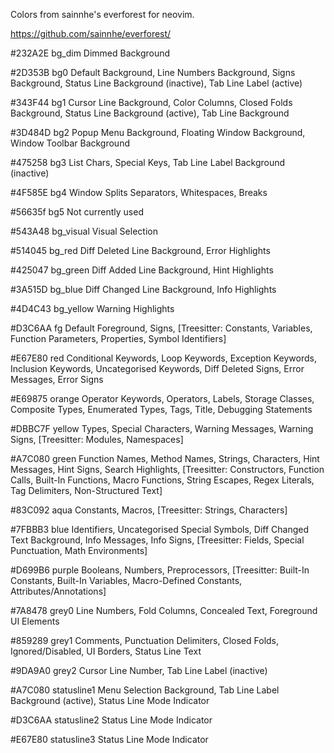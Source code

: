 Colors from sainnhe's everforest for neovim.

https://github.com/sainnhe/everforest/

#232A2E
bg_dim
Dimmed Background

#2D353B
bg0
Default Background, Line Numbers Background, Signs Background, Status Line Background (inactive), Tab Line Label (active)

#343F44
bg1
Cursor Line Background, Color Columns, Closed Folds Background, Status Line Background (active), Tab Line Background

#3D484D
bg2
Popup Menu Background, Floating Window Background, Window Toolbar Background

#475258
bg3
List Chars, Special Keys, Tab Line Label Background (inactive)

#4F585E
bg4
Window Splits Separators, Whitespaces, Breaks

#56635f
bg5
Not currently used

#543A48
bg_visual
Visual Selection

#514045
bg_red
Diff Deleted Line Background, Error Highlights

#425047
bg_green
Diff Added Line Background, Hint Highlights

#3A515D
bg_blue
Diff Changed Line Background, Info Highlights

#4D4C43
bg_yellow
Warning Highlights

#D3C6AA
fg
Default Foreground, Signs, [Treesitter: Constants, Variables, Function Parameters, Properties, Symbol Identifiers]

#E67E80
red
Conditional Keywords, Loop Keywords, Exception Keywords, Inclusion Keywords, Uncategorised Keywords, Diff Deleted Signs, Error Messages, Error Signs

#E69875
orange
Operator Keywords, Operators, Labels, Storage Classes, Composite Types, Enumerated Types, Tags, Title, Debugging Statements

#DBBC7F
yellow
Types, Special Characters, Warning Messages, Warning Signs, [Treesitter: Modules, Namespaces]

#A7C080
green
Function Names, Method Names, Strings, Characters, Hint Messages, Hint Signs, Search Highlights, [Treesitter: Constructors, Function Calls, Built-In Functions, Macro Functions, String Escapes, Regex Literals, Tag Delimiters, Non-Structured Text]

#83C092
aqua
Constants, Macros, [Treesitter: Strings, Characters]

#7FBBB3
blue
Identifiers, Uncategorised Special Symbols, Diff Changed Text Background, Info Messages, Info Signs, [Treesitter: Fields, Special Punctuation, Math Environments]

#D699B6
purple
Booleans, Numbers, Preprocessors, [Treesitter: Built-In Constants, Built-In Variables, Macro-Defined Constants, Attributes/Annotations]

#7A8478
grey0
Line Numbers, Fold Columns, Concealed Text, Foreground UI Elements

#859289
grey1
Comments, Punctuation Delimiters, Closed Folds, Ignored/Disabled, UI Borders, Status Line Text

#9DA9A0
grey2
Cursor Line Number, Tab Line Label (inactive)

#A7C080
statusline1
Menu Selection Background, Tab Line Label Background (active), Status Line Mode Indicator

#D3C6AA
statusline2
Status Line Mode Indicator

#E67E80
statusline3
Status Line Mode Indicator
